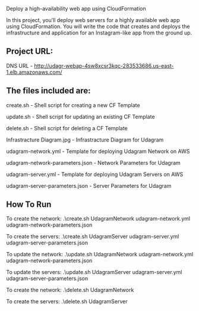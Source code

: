 Deploy a high-availability web app using CloudFormation

In this project, you’ll deploy web servers for a highly available web app using CloudFormation. You will write the code that creates and deploys the infrastructure and application for an Instagram-like app from the ground up.

Project URL:
------------
DNS URL - http://udagr-webap-4sw8xcsr3kqc-283533686.us-east-1.elb.amazonaws.com/

The files included are: 
-----------------------
create.sh - Shell script for creating a new CF Template

update.sh - Shell script for updating an existing CF Template

delete.sh - Shell script for deleting a CF Template

Infrastracture Diagram.jpg - Infrastracture Diagram for Udagram

udagram-network.yml - Template for deploying Udagram Network on AWS

udagram-network-parameters.json - Network Parameters for Udagram

udagram-server.yml - Template for deploying Udagram Servers on AWS

udagram-server-parameters.json - Server Parameters for Udagram

How To Run
----------
To create the network: .\create.sh UdagramNetwork udagram-network.yml udagram-network-parameters.json

To create the servers: .\create.sh UdagramServer udagram-server.yml udagram-server-parameters.json

To update the network: .\update.sh UdagramNetwork udagram-network.yml udagram-network-parameters.json

To update the servers: .\update.sh UdagramServer udagram-server.yml udagram-server-parameters.json

To create the network: .\delete.sh UdagramNetwork

To create the servers: .\delete.sh UdagramServer
